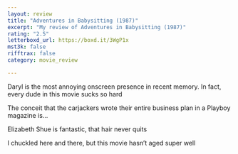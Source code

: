 ```yaml
---
layout: review
title: "Adventures in Babysitting (1987)"
excerpt: "My review of Adventures in Babysitting (1987)"
rating: "2.5"
letterboxd_url: https://boxd.it/3WgP1x
mst3k: false
rifftrax: false
category: movie_review

---
```


Daryl is the most annoying onscreen presence in recent memory. In fact, every dude in this movie sucks so hard

The conceit that the carjackers wrote their entire business plan in a Playboy magazine is…

Elizabeth Shue is fantastic, that hair never quits

I chuckled here and there, but this movie hasn’t aged super well